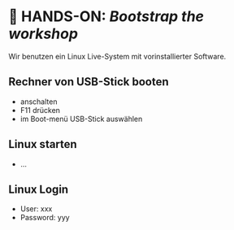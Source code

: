 # :construction_worker: HANDS-ON: _Bootstrap the workshop_

Wir benutzen ein Linux Live-System mit vorinstallierter Software.

## Rechner von USB-Stick booten
   
  * anschalten
  * F11 drücken
  * im Boot-menü USB-Stick auswählen

## Linux starten

  * ...

## Linux Login
- User: xxx
- Password: yyy

